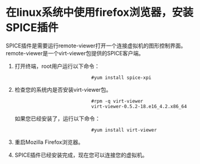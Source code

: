 # 在linux系统中使用firefox浏览器，安装SPICE插件

SPICE插件是需要运行remote-viewer打开一个连接虚拟机的图形控制界面。remote-viewer是一个virt-viewer包提供的SPICE客户端。

1.  打开终端，root用户运行以下命令：

                                    #yum install spice-xpi
                                

2.  检查您的系统内是否安装virt-viewer包。

                                    #rpm -q virt-viewer
                                    virt-viewer-0.5.2-18.e16_4.2.x86_64
                                    
                                

    如果您已经安装了，运行以下命令：

                                    #yum install virt-viewer
                                

3.  重启Mozilla Firefox浏览器。

4.  SPICE插件已经安装完成，现在您可以连接您的虚拟机。

